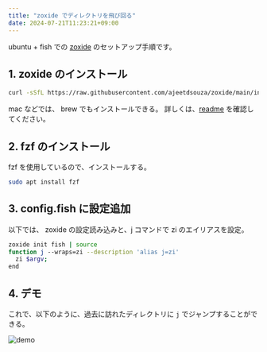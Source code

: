 ```yaml
---
title: "zoxide でディレクトリを飛び回る"
date: 2024-07-21T11:23:21+09:00
---
```


ubuntu + fish での [zoxide](https://github.com/ajeetdsouza/zoxide) のセットアップ手順です。

## 1. zoxide のインストール
```sh
curl -sSfL https://raw.githubusercontent.com/ajeetdsouza/zoxide/main/install.sh | sh
```

mac などでは、 brew でもインストールできる。
詳しくは、[readme](https://github.com/ajeetdsouza/zoxide?tab=readme-ov-file#installation) を確認してください。

## 2. fzf のインストール
fzf を使用しているので、インストールする。

```sh
sudo apt install fzf
```

## 3. config.fish に設定追加
以下では、 zoxide の設定読み込みと、j コマンドで zi のエイリアスを設定。

```sh
zoxide init fish | source
function j --wraps=zi --description 'alias j=zi'
  zi $argv;
end
```

## 4. デモ
これで、以下のように、過去に訪れたディレクトリに `j` でジャンプすることができる。

![demo](/img/zoxide-demo.gif)
